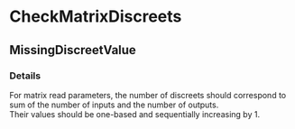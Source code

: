 ﻿---  
uid: Validator_2_41_2  
---

# CheckMatrixDiscreets

## MissingDiscreetValue

### Details

For matrix read parameters, the number of discreets should correspond to sum of the number of inputs and the number of outputs.  
Their values should be one\-based and sequentially increasing by 1.
